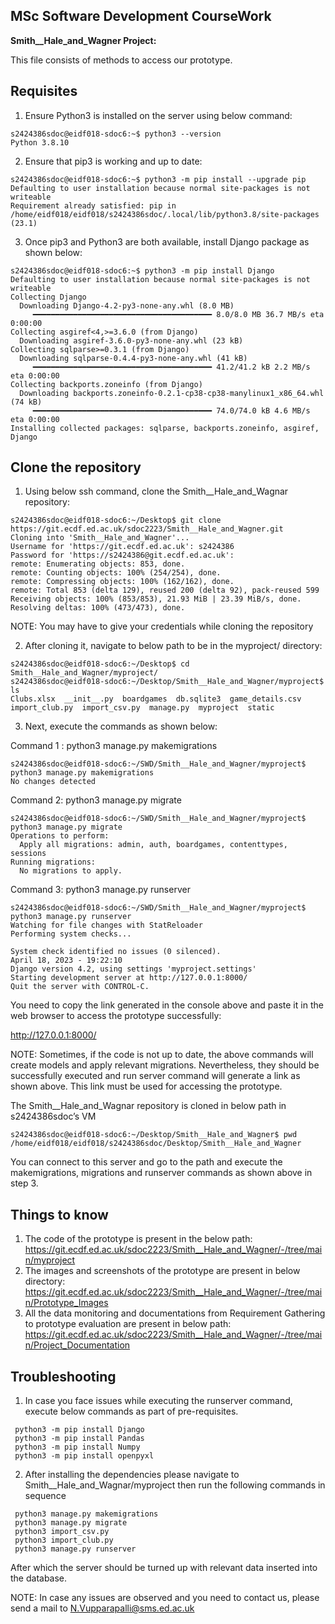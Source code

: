 ## MSc Software Development CourseWork 

**Smith__Hale_and_Wagner Project:**

This file consists of methods to access our prototype. 


## Requisites 

1. Ensure Python3 is installed on the server using below command: 

```
s2424386sdoc@eidf018-sdoc6:~$ python3 --version
Python 3.8.10
```


2. Ensure that pip3 is working and up to date: 

```
s2424386sdoc@eidf018-sdoc6:~$ python3 -m pip install --upgrade pip
Defaulting to user installation because normal site-packages is not writeable
Requirement already satisfied: pip in /home/eidf018/eidf018/s2424386sdoc/.local/lib/python3.8/site-packages (23.1)
```


3. Once pip3 and Python3 are both available, install Django package as shown below: 

```
s2424386sdoc@eidf018-sdoc6:~$ python3 -m pip install Django
Defaulting to user installation because normal site-packages is not writeable
Collecting Django
  Downloading Django-4.2-py3-none-any.whl (8.0 MB)
     ━━━━━━━━━━━━━━━━━━━━━━━━━━━━━━━━━━━━━━━━ 8.0/8.0 MB 36.7 MB/s eta 0:00:00
Collecting asgiref<4,>=3.6.0 (from Django)
  Downloading asgiref-3.6.0-py3-none-any.whl (23 kB)
Collecting sqlparse>=0.3.1 (from Django)
  Downloading sqlparse-0.4.4-py3-none-any.whl (41 kB)
     ━━━━━━━━━━━━━━━━━━━━━━━━━━━━━━━━━━━━━━━━ 41.2/41.2 kB 2.2 MB/s eta 0:00:00
Collecting backports.zoneinfo (from Django)
  Downloading backports.zoneinfo-0.2.1-cp38-cp38-manylinux1_x86_64.whl (74 kB)
     ━━━━━━━━━━━━━━━━━━━━━━━━━━━━━━━━━━━━━━━━ 74.0/74.0 kB 4.6 MB/s eta 0:00:00
Installing collected packages: sqlparse, backports.zoneinfo, asgiref, Django
```



## Clone the repository

1. Using below ssh command, clone the Smith__Hale_and_Wagnar repository: 

```
s2424386sdoc@eidf018-sdoc6:~/Desktop$ git clone https://git.ecdf.ed.ac.uk/sdoc2223/Smith__Hale_and_Wagner.git
Cloning into 'Smith__Hale_and_Wagner'...
Username for 'https://git.ecdf.ed.ac.uk': s2424386
Password for 'https://s2424386@git.ecdf.ed.ac.uk': 
remote: Enumerating objects: 853, done.
remote: Counting objects: 100% (254/254), done.
remote: Compressing objects: 100% (162/162), done.
remote: Total 853 (delta 129), reused 200 (delta 92), pack-reused 599
Receiving objects: 100% (853/853), 21.93 MiB | 23.39 MiB/s, done.
Resolving deltas: 100% (473/473), done.
```


NOTE: You may have to give your credentials while cloning the repository

2. After cloning it, navigate to below path to be in the myproject/ directory:

```
s2424386sdoc@eidf018-sdoc6:~/Desktop$ cd Smith__Hale_and_Wagner/myproject/
s2424386sdoc@eidf018-sdoc6:~/Desktop/Smith__Hale_and_Wagner/myproject$ ls
Clubs.xlsx  __init__.py  boardgames  db.sqlite3  game_details.csv  import_club.py  import_csv.py  manage.py  myproject  static
```


3. Next, execute the commands as shown below: 

Command 1 : python3 manage.py makemigrations

```
s2424386sdoc@eidf018-sdoc6:~/SWD/Smith__Hale_and_Wagner/myproject$ python3 manage.py makemigrations
No changes detected
```


Command 2: python3 manage.py migrate

```
s2424386sdoc@eidf018-sdoc6:~/SWD/Smith__Hale_and_Wagner/myproject$ python3 manage.py migrate
Operations to perform:
  Apply all migrations: admin, auth, boardgames, contenttypes, sessions
Running migrations:
  No migrations to apply.
```


Command 3: python3 manage.py runserver

```
s2424386sdoc@eidf018-sdoc6:~/SWD/Smith__Hale_and_Wagner/myproject$ python3 manage.py runserver
Watching for file changes with StatReloader
Performing system checks...

System check identified no issues (0 silenced).
April 18, 2023 - 19:22:10
Django version 4.2, using settings 'myproject.settings'
Starting development server at http://127.0.0.1:8000/
Quit the server with CONTROL-C.
```


You need to copy the link generated in the console above and paste it in the web browser to access the prototype successfully: 

http://127.0.0.1:8000/

NOTE: Sometimes, if the code is not up to date, the above commands will create models and apply relevant migrations. Nevertheless, they should be successfully executed and run server command will generate a link as shown above. This link must be used for accessing the prototype. 



The Smith__Hale_and_Wagnar repository is cloned in below path in s2424386sdoc’s VM 

```
s2424386sdoc@eidf018-sdoc6:~/Desktop/Smith__Hale_and_Wagner$ pwd
/home/eidf018/eidf018/s2424386sdoc/Desktop/Smith__Hale_and_Wagner
```


You can connect to this server and go to the path and execute the makemigrations, migrations and runserver commands as shown above in step 3. 

## Things to know

1. The code of the prototype is present in the below path: 
https://git.ecdf.ed.ac.uk/sdoc2223/Smith__Hale_and_Wagner/-/tree/main/myproject
2. The images and screenshots of the prototype are present in below directory: 
https://git.ecdf.ed.ac.uk/sdoc2223/Smith__Hale_and_Wagner/-/tree/main/Prototype_Images
3. All the data monitoring and documentations from Requirement Gathering to prototype evaluation are present in below path:
https://git.ecdf.ed.ac.uk/sdoc2223/Smith__Hale_and_Wagner/-/tree/main/Project_Documentation



## Troubleshooting

1. In case you face issues while executing the runserver command, execute below commands as part of pre-requisites.

```
 python3 -m pip install Django
 python3 -m pip install Pandas
 python3 -m pip install Numpy
 python3 -m pip install openpyxl
```



2. After installing the dependencies please navigate to Smith__Hale_and_Wagnar/myproject then run the following commands in sequence

```
 python3 manage.py makemigrations
 python3 manage.py migrate
 python3 import_csv.py
 python3 import_club.py
 python3 manage.py runserver 
```

After which the server should be turned up with relevant data inserted into the database.

NOTE: In case any issues are observed and you need to contact us, please send a mail to N.Vupparapalli@sms.ed.ac.uk

